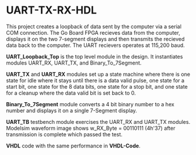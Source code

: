 # UART-TX-RX-HDL
This project creates a loopback of data sent by the computer via a serial COM connection. The Go Board FPGA recieves data from the computer,
displays it on the two 7-segment displays and then transmits the recieved data back to the computer. The UART recievers operates at 115,200 baud.

**UART_Loopback_Top** is the top level module in the design. It instantiates modules UART_RX, UART_TX, and Binary_To_7Segment.

**UART_TX** and **UART_RX** modules set up a state machine where there is one state for idle where it stays until there is a data valid pulse, one state for a 
start bit, one state for the 8 data bits, one state for a stop bit, and one state for a cleanup where the data valid bit is set back to 0. 

**Binary_To_7Segment** module converts a 4 bit binary number to a hex number and displays it on a single
7-Segment display.

**UART_TB** testbench module exercises the UART_RX and UART_TX modules. Modelsim waveform image shows w_RX_Byte = 00110111 (4h'37) after transmission 
is complete which passed the test.

**VHDL** code with the same performance in **VHDL-Code**.
